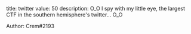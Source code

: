 title: twitter
value: 50
description: O_O I spy with my little eye, the largest CTF in the southern hemisphere's twitter... O_O

Author: Crem#2193
